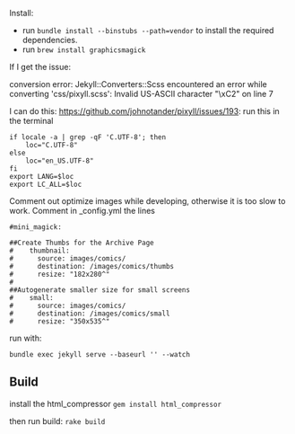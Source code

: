 Install:
* run `bundle install --binstubs --path=vendor` to install the required dependencies.
* run `brew install graphicsmagick`

If I get the issue:

conversion error: Jekyll::Converters::Scss encountered an error while converting 'css/pixyll.scss':
Invalid US-ASCII character "\xC2" on line 7
                    
I can do this: https://github.com/johnotander/pixyll/issues/193:
run this in the terminal

```
if locale -a | grep -qF 'C.UTF-8'; then
    loc="C.UTF-8"
else
    loc="en_US.UTF-8"
fi
export LANG=$loc
export LC_ALL=$loc
```

Comment out optimize images while developing, otherwise it is too slow to work.
Comment in _config.yml the lines

```
#mini_magick:

##Create Thumbs for the Archive Page
#    thumbnail:
#      source: images/comics/
#      destination: /images/comics/thumbs
#      resize: "182x280^"
#
##Autogenerate smaller size for small screens
#    small:
#      source: images/comics/
#      destination: /images/comics/small
#      resize: "350x535^"
```

run with:

`bundle exec jekyll serve --baseurl '' --watch`

## Build
install the html_compressor
`gem install html_compressor`

then run build:
`rake build`

